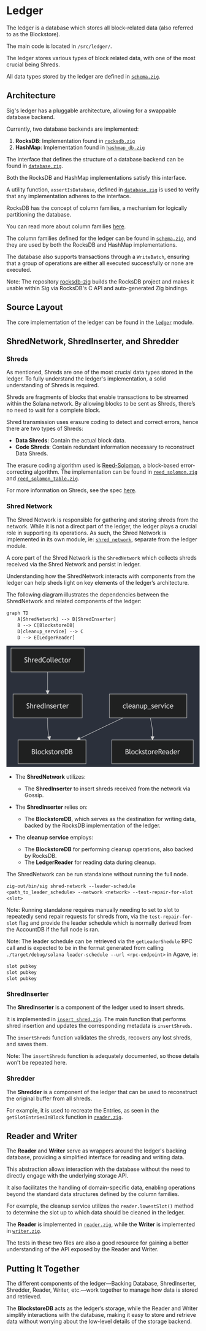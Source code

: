 # Ledger

The ledger is a database which stores all block-related data (also referred to as the Blockstore).

The main code is located in `/src/ledger/`.

The ledger stores various types of block related data, with one of the most crucial being Shreds.

All data types stored by the ledger are defined in [`schema.zig`](./schema.zig).

## Architecture

Sig's ledger has a pluggable architecture, allowing for a swappable database backend.

Currently, two database backends are implemented:

1. **RocksDB**: Implementation found in [`rocksdb.zig`](./rocksdb.zig)
2. **HashMap**: Implementation found in [`hashmap_db.zig`](./hashmap_db.zig)

The interface that defines the structure of a database backend can be found in [`database.zig`](./database.zig).

Both the RocksDB and HashMap implementations satisfy this interface.

A utility function, `assertIsDatabase`, defined in [`database.zig`](./database.zig) is used to verify that any implementation adheres to the interface.

RocksDB has the concept of column families, a mechanism for logically partitioning the database.

You can read more about column families [here](https://github.com/facebook/rocksdb/wiki/column-families).

The column families defined for the ledger can be found in [`schema.zig`](./schema.zig), and they are used by both the RocksDB and HashMap implementations.

The database also supports transactions through a `WriteBatch`, ensuring that a group of operations are either all executed successfully or none are executed.

Note: The repository [rocksdb-zig](https://github.com/Syndica/rocksdb-zig) builds
the RocksDB project and makes it usable within Sig via RocksDB's C API and auto-generated Zig bindings.

## Source Layout

The core implementation of the ledger can be found in the [`ledger`](./) module.

## ShredNetwork, ShredInserter, and Shredder

### Shreds

As mentioned, Shreds are one of the most crucial data types stored in the ledger. To fully understand the ledger's implementation, a solid understanding of Shreds is required.

Shreds are fragments of blocks that enable transactions to be streamed within the Solana network. By allowing blocks to be sent as Shreds, there’s no need to wait for a complete block.

Shred transmission uses erasure coding to detect and correct errors, hence there are two types of Shreds:

- **Data Shreds**: Contain the actual block data.
- **Code Shreds**: Contain redundant information necessary to reconstruct Data Shreds.

The erasure coding algorithm used is [Reed-Solomon](https://en.wikipedia.org/wiki/Reed%E2%80%93Solomon_error_correction), a block-based error-correcting algorithm. The implementation can be found in [`reed_solomon.zig`](./reed_solomon.zig) and [`reed_solomon_table.zig`](./reed_solomon_table.zig).

For more information on Shreds, see the spec [here](https://github.com/solana-foundation/specs/blob/main/p2p/shred.md).

### Shred Network

The Shred Network is responsible for gathering and storing shreds from the network. While it is not a direct
part of the ledger, the ledger plays a crucial role in supporting its operations. As such, the Shred Network
is implemented in its own module, ie: [`shred_network`](../shred_network), separate from the ledger module.

A core part of the Shred Network is the `ShredNetwork` which collects shreds received via the Shred Network
and persist in ledger.

Understanding how the ShredNetwork interacts with components from the ledger can help sheds light on key elements of the
ledger’s architecture.

The following diagram illustrates the dependencies between the ShredNetwork and related components of the ledger:

```mermaid
graph TD
    A[ShredNetwork] --> B[ShredInserter]
    B --> C[BlockstoreDB]
    D[cleanup_service] --> C
    D --> E[LedgerReader]
```

![ShredNetwork Component](/docs/docusaurus/static/img/shred_network_component.png)

- The **ShredNetwork** utilizes:
  - The **ShredInserter** to insert shreds received from the network via Gossip.

- The **ShredInserter** relies on:
  - The **BlockstoreDB**, which serves as the destination for writing data, backed by the RocksDB implementation of the ledger.

- The **cleanup service** employs:
  - The **BlockstoreDB** for performing cleanup operations, also backed by RocksDB.
  - The **LedgerReader** for reading data during cleanup.

The ShredNetwork can be run standalone without running the full node.

```
zig-out/bin/sig shred-network --leader-schedule <path_to_leader_schedule> --network <network> --test-repair-for-slot <slot>
```

Note: Running standalone requires manually needing to set to slot to repeatedly send repair requests for shreds from, via the `test-repair-for-slot` flag and
provide the leader schedule which is normally derived from the AccountDB if the full node is ran.

Note: The leader schedule can be retrieved via the `getLeaderShedule` RPC call and is expected
to be in the format generated from calling `./target/debug/solana leader-schedule --url <rpc-endpoint>` in Agave, ie:

```
slot pubkey
slot pubkey
slot pubkey
```

### ShredInserter

The **ShredInserter** is a component of the ledger used to insert shreds.

It is implemented in [`insert_shred.zig`](./insert_shred.zig). The main function that performs shred insertion and updates the corresponding metadata is `insertShreds`.

The `insertShreds` function validates the shreds, recovers any lost shreds, and saves them.

Note: The `insertShreds` function is adequately documented, so those details won't be repeated here.

### Shredder

The **Shredder** is a component of the ledger that can be used to reconstruct the original buffer from all shreds.

For example, it is used to recreate the Entries, as seen in the `getSlotEntriesInBlock` function in [`reader.zig`](./reader.zig).

## Reader and Writer

The **Reader** and **Writer** serve as wrappers around the ledger's backing database, providing a simplified interface for reading and writing data.

This abstraction allows interaction with the database without the need to directly engage with the underlying storage API.

It also facilitates the handling of domain-specific data, enabling operations beyond the standard data structures defined by the column families.

For example, the cleanup service utilizes the `reader.lowestSlot()` method to determine the slot up to which data should be cleaned in the ledger.

The **Reader** is implemented in [`reader.zig`](./reader.zig), while the **Writer** is implemented in [`writer.zig`](./writer.zig).

The tests in these two files are also a good resource for gaining a better understanding of the API exposed by the Reader and Writer.

## Putting It Together

The different components of the ledger—Backing Database, ShredInserter, Shredder, Reader, Writer, etc.—work together to manage how data is stored and retrieved.

The **BlockstoreDB** acts as the ledger’s storage, while the Reader and Writer simplify interactions with the database, making it easy to store and retrieve data without worrying about the low-level details of the storage backend.
